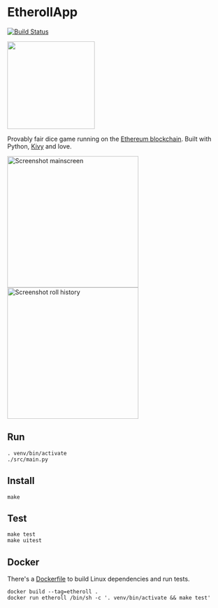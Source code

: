 # EtherollApp

[![Build Status](https://secure.travis-ci.org/AndreMiras/EtherollApp.png?branch=develop)](http://travis-ci.org/AndreMiras/EtherollApp)

<a href="https://github.com/AndreMiras/EtherollApp/releases/download/v20190217/etheroll-2019.0217-debug.apk"><img src="https://www.scottishchildrenslottery.com/export/system/modules/com.assense.gaming.stv.template/resources/images/google-play-store.svg" width="200"></a>

Provably fair dice game running on the [Ethereum blockchain](https://etheroll.com/#/smart-contract).
Built with Python, [Kivy](https://github.com/kivy/kivy) and love.

<img src="https://i.imgur.com/ORa0iTG.png" alt="Screenshot mainscreen" width="300"> <img src="https://i.imgur.com/Imwuifi.png" alt="Screenshot roll history" width="300">

## Run
```
. venv/bin/activate
./src/main.py
```

## Install
```
make
```

## Test
```
make test
make uitest
```

## Docker
There's a [Dockerfile](Dockerfile) to build Linux dependencies and run tests.
```
docker build --tag=etheroll .
docker run etheroll /bin/sh -c '. venv/bin/activate && make test'
```
